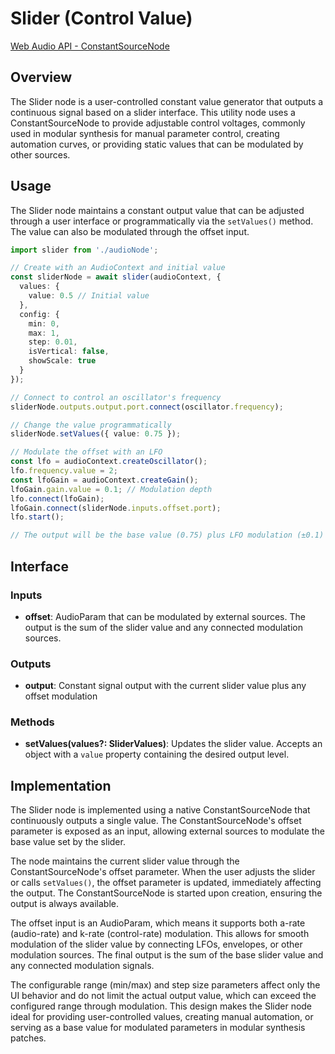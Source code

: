 # Slider (Control Value)

[Web Audio API - ConstantSourceNode](https://developer.mozilla.org/docs/Web/API/ConstantSourceNode)

## Overview

The Slider node is a user-controlled constant value generator that outputs a continuous signal based on a slider interface. This utility node uses a ConstantSourceNode to provide adjustable control voltages, commonly used in modular synthesis for manual parameter control, creating automation curves, or providing static values that can be modulated by other sources.

## Usage

The Slider node maintains a constant output value that can be adjusted through a user interface or programmatically via the `setValues()` method. The value can also be modulated through the offset input.

```typescript
import slider from './audioNode';

// Create with an AudioContext and initial value
const sliderNode = await slider(audioContext, {
  values: {
    value: 0.5 // Initial value
  },
  config: {
    min: 0,
    max: 1,
    step: 0.01,
    isVertical: false,
    showScale: true
  }
});

// Connect to control an oscillator's frequency
sliderNode.outputs.output.port.connect(oscillator.frequency);

// Change the value programmatically
sliderNode.setValues({ value: 0.75 });

// Modulate the offset with an LFO
const lfo = audioContext.createOscillator();
lfo.frequency.value = 2;
const lfoGain = audioContext.createGain();
lfoGain.gain.value = 0.1; // Modulation depth
lfo.connect(lfoGain);
lfoGain.connect(sliderNode.inputs.offset.port);
lfo.start();

// The output will be the base value (0.75) plus LFO modulation (±0.1)
```

## Interface

### Inputs

- **offset**: AudioParam that can be modulated by external sources. The output is the sum of the slider value and any connected modulation sources.

### Outputs

- **output**: Constant signal output with the current slider value plus any offset modulation

### Methods

- **setValues(values?: SliderValues)**: Updates the slider value. Accepts an object with a `value` property containing the desired output level.

## Implementation

The Slider node is implemented using a native ConstantSourceNode that continuously outputs a single value. The ConstantSourceNode's offset parameter is exposed as an input, allowing external sources to modulate the base value set by the slider.

The node maintains the current slider value through the ConstantSourceNode's offset parameter. When the user adjusts the slider or calls `setValues()`, the offset parameter is updated, immediately affecting the output. The ConstantSourceNode is started upon creation, ensuring the output is always available.

The offset input is an AudioParam, which means it supports both a-rate (audio-rate) and k-rate (control-rate) modulation. This allows for smooth modulation of the slider value by connecting LFOs, envelopes, or other modulation sources. The final output is the sum of the base slider value and any connected modulation signals.

The configurable range (min/max) and step size parameters affect only the UI behavior and do not limit the actual output value, which can exceed the configured range through modulation. This design makes the Slider node ideal for providing user-controlled values, creating manual automation, or serving as a base value for modulated parameters in modular synthesis patches.
